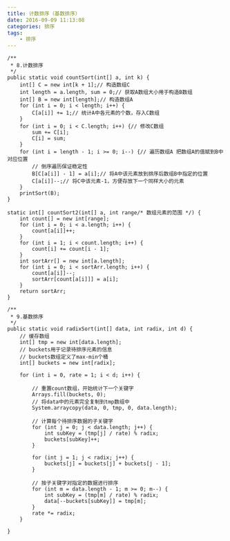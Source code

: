 ```yaml
---
title: 计数排序（基数排序）
date: 2016-09-09 11:13:08
categories: 排序
tags: 
    - 排序
---
```



	/**
	 * 8.计数排序
	 */
	public static void countSort(int[] a, int k) {
		int[] C = new int[k + 1];// 构造数组C
		int length = a.length, sum = 0;// 获取A数组大小用于构造B数组
		int[] B = new int[length];// 构造数组A
		for (int i = 0; i < length; i++) {
			C[a[i]] += 1;// 统计A中各元素的个数，存入C数组
		}
		for (int i = 0; i < C.length; i++) {// 修改C数组
			sum += C[i];
			C[i] = sum;
		}
		for (int i = length - 1; i >= 0; i--) {// 遍历数组A 把数组A的值赋到B中对应位置
			// 倒序遍历保证稳定性
			B[C[a[i]] - 1] = a[i];// 将A中该元素放到排序后数组B中指定的位置
			C[a[i]]--;// 将C中该元素-1，方便存放下一个同样大小的元素
		}
		printSort(B);
	}

	static int[] countSort2(int[] a, int range/* 数组元素的范围 */) {
		int count[] = new int[range];
		for (int i = 0; i < a.length; i++) {
			count[a[i]]++;
		}
		for (int i = 1; i < count.length; i++) {
			count[i] += count[i - 1];
		}
		int sortArr[] = new int[a.length];
		for (int i = 0; i < sortArr.length; i++) {
			count[a[i]]--;
			sortArr[count[a[i]]] = a[i];
		}
		return sortArr;
	}

	/**
	 * 9.基数排序
	 */
	public static void radixSort(int[] data, int radix, int d) {
		// 缓存数组
		int[] tmp = new int[data.length];
		// buckets用于记录待排序元素的信息
		// buckets数组定义了max-min个桶
		int[] buckets = new int[radix];

		for (int i = 0, rate = 1; i < d; i++) {

			// 重置count数组，开始统计下一个关键字
			Arrays.fill(buckets, 0);
			// 将data中的元素完全复制到tmp数组中
			System.arraycopy(data, 0, tmp, 0, data.length);

			// 计算每个待排序数据的子关键字
			for (int j = 0; j < data.length; j++) {
				int subKey = (tmp[j] / rate) % radix;
				buckets[subKey]++;
			}

			for (int j = 1; j < radix; j++) {
				buckets[j] = buckets[j] + buckets[j - 1];
			}

			// 按子关键字对指定的数据进行排序
			for (int m = data.length - 1; m >= 0; m--) {
				int subKey = (tmp[m] / rate) % radix;
				data[--buckets[subKey]] = tmp[m];
			}
			rate *= radix;
		}

	}